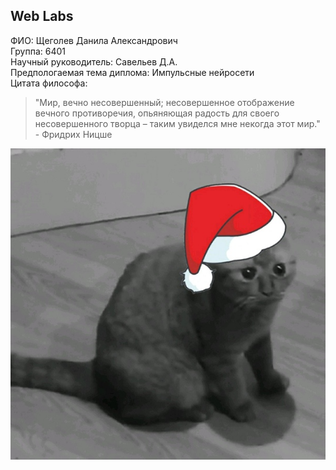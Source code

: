 ## Web Labs
 ФИО: Щеголев Данила Александрович\
 Группа: 6401\
 Научный руководитель: Савельев Д.А.\
 Предпологаемая тема диплома: Импульсные нейросети\
 Цитата философа:
>"Мир, вечно несовершенный; несовершенное отображение вечного противоречия, опьяняющая радость для своего несовершенного творца – таким увиделся мне некогда этот мир." - Фридрих Ницше

![Meme](/img/image_1.png)